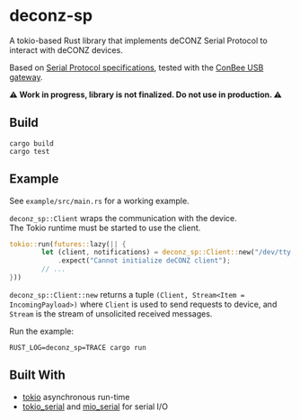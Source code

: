 # deconz-sp

A tokio-based Rust library that implements deCONZ Serial Protocol to interact with deCONZ devices.

Based on [Serial Protocol specifications](http://www.dresden-elektronik.de/rpi/deconz/deCONZ-Serial-Protocol-en.pdf), tested with the [ConBee USB gateway](https://www.dresden-elektronik.de/conbee).

**:warning: Work in progress, library is not finalized. Do not use in production. :warning:**


## Build

```
cargo build
cargo test
```

## Example

See `example/src/main.rs` for a working example.

`deconz_sp::Client` wraps the communication with the device.  
The Tokio runtime must be started to use the client.

```rust
tokio::run(futures::lazy(|| {
        let (client, notifications) = deconz_sp::Client::new("/dev/tty.usbserial-DM00ZSS9")
            .expect("Cannot initialize deCONZ client");
        // ...
}))
```

`deconz_sp::Client::new` returns a tuple `(Client, Stream<Item = IncomingPayload>)` where `Client` is used to send requests to device, and `Stream` is the stream of unsolicited received messages.

Run the example:
```
RUST_LOG=deconz_sp=TRACE cargo run
```

## Built With

* [tokio](https://tokio.rs/) asynchronous run-time 
* [tokio_serial](https://docs.rs/tokio-serial) and [mio_serial](https://docs.rs/mio-serial) for serial I/O